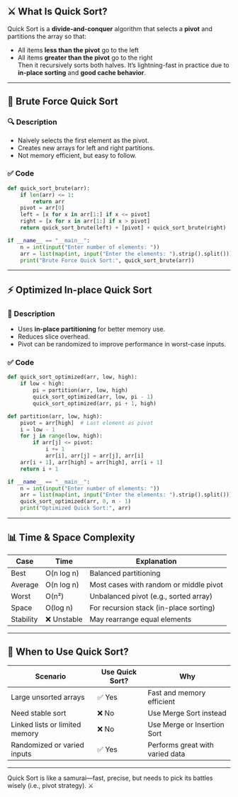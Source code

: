 
## ⚔️ What Is Quick Sort?

Quick Sort is a **divide-and-conquer** algorithm that selects a **pivot** and partitions the array so that:
- All items **less than the pivot** go to the left
- All items **greater than the pivot** go to the right  
Then it recursively sorts both halves. It’s lightning-fast in practice due to **in-place sorting** and **good cache behavior**.

---

## 🐌 Brute Force Quick Sort

### 🔍 Description
- Naively selects the first element as the pivot.
- Creates new arrays for left and right partitions.
- Not memory efficient, but easy to follow.

### ✅ Code
```python
def quick_sort_brute(arr):
    if len(arr) <= 1:
        return arr
    pivot = arr[0]
    left = [x for x in arr[1:] if x <= pivot]
    right = [x for x in arr[1:] if x > pivot]
    return quick_sort_brute(left) + [pivot] + quick_sort_brute(right)

if __name__ == "__main__":
    n = int(input("Enter number of elements: "))
    arr = list(map(int, input("Enter the elements: ").strip().split()))[:n]
    print("Brute Force Quick Sort:", quick_sort_brute(arr))
```

---

## ⚡ Optimized In-place Quick Sort

### 🚀 Description
- Uses **in-place partitioning** for better memory use.
- Reduces slice overhead.
- Pivot can be randomized to improve performance in worst-case inputs.

### ✅ Code
```python
def quick_sort_optimized(arr, low, high):
    if low < high:
        pi = partition(arr, low, high)
        quick_sort_optimized(arr, low, pi - 1)
        quick_sort_optimized(arr, pi + 1, high)

def partition(arr, low, high):
    pivot = arr[high]  # Last element as pivot
    i = low - 1
    for j in range(low, high):
        if arr[j] <= pivot:
            i += 1
            arr[i], arr[j] = arr[j], arr[i]
    arr[i + 1], arr[high] = arr[high], arr[i + 1]
    return i + 1

if __name__ == "__main__":
    n = int(input("Enter number of elements: "))
    arr = list(map(int, input("Enter the elements: ").strip().split()))[:n]
    quick_sort_optimized(arr, 0, n - 1)
    print("Optimized Quick Sort:", arr)
```

---

## 📊 Time & Space Complexity

| Case      | Time       | Explanation                              |
|-----------|------------|------------------------------------------|
| Best      | O(n log n) | Balanced partitioning                    |
| Average   | O(n log n) | Most cases with random or middle pivot   |
| Worst     | O(n²)      | Unbalanced pivot (e.g., sorted array)    |
| Space     | O(log n)   | For recursion stack (in-place sorting)   |
| Stability | ❌ Unstable | May rearrange equal elements             |

---

## 🧠 When to Use Quick Sort?

| Scenario                         | Use Quick Sort? | Why                                 |
|----------------------------------|------------------|--------------------------------------|
| Large unsorted arrays            | ✅ Yes           | Fast and memory efficient            |
| Need stable sort                 | ❌ No            | Use Merge Sort instead               |
| Linked lists or limited memory   | ❌ No            | Use Merge or Insertion Sort          |
| Randomized or varied inputs      | ✅ Yes           | Performs great with varied data      |

---

Quick Sort is like a samurai—fast, precise, but needs to pick its battles wisely (i.e., pivot strategy). ⚔️
